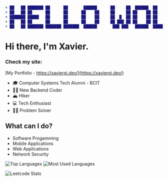 ```diff
+ ██   ██ ███████ ██      ██       ██████      ██     ██  ██████  ██      ██████  ██████
+ ██   ██ ██      ██      ██      ██    ██     ██     ██ ██    ██ ██      ██   ██ ██   ██
+ ███████ █████   ██      ██      ██    ██     ██  █  ██ ██    ██ ██      ██████  ██   ██
+ ██   ██ ██      ██      ██      ██    ██     ██ ███ ██ ██    ██ ██      ██   ██ ██   ██
+ ██   ██ ███████ ███████ ███████  ██████       ███ ███   ██████  ███████ ██   ██ ██████
```
#  Hi there, I'm Xavier.
### Check my site:
[My Portfolio - https://xavierpi.dev/](https://xavierpi.dev/)
<br/>
- 🎓 Computer Systems Tech Alumni - BCIT 
- 👨‍💻 New Backend Coder  
- 🏔️ Hiker  
- 💻 Tech Enthusiast  
- 👨‍🔧 Problem Solver

## What can I do?
- Software Progamming
- Mobile Applications
- Web Applications
- Network Security


<!-- GitHub Readme Stats -->
<img src="https://github-readme-stats.vercel.app/api/top-langs/?username=XavierPim&layout=compact&theme=dark&hide=shell,cmake" alt="Top Languages" />

<!-- Most Used Languages -->
<img src="https://github-readme-stats.vercel.app/api/top-langs/?username=XavierPim&layout=compact&theme=dark" alt="Most Used Languages" />

![Leetcode Stats](https://leetcard.jacoblin.cool/XavierP)
